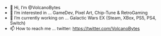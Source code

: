 - 👋 Hi, I’m @VolcanoBytes
- 👀 I’m interested in ... GameDev, Pixel Art, Chip-Tune & RetroGaming
- 🌱 I’m currently working on ... Galactic Wars EX (Steam, XBox, PS5, PS4, Switch)
- 📫 How to reach me ... twitter: https://twitter.com/VolcanoBytes
<!---
VolcanoBytes/VolcanoBytes is a ✨ special ✨ repository because its `README.md` (this file) appears on your GitHub profile.
You can click the Preview link to take a look at your changes.
--->

